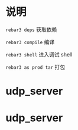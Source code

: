 # 说明

`rebar3 deps` 获取依赖

`rebar3 compile` 编译

`rebar3 shell` 进入调试 shell

`rebar3 as prod tar` 打包
# udp_server
# udp_server
